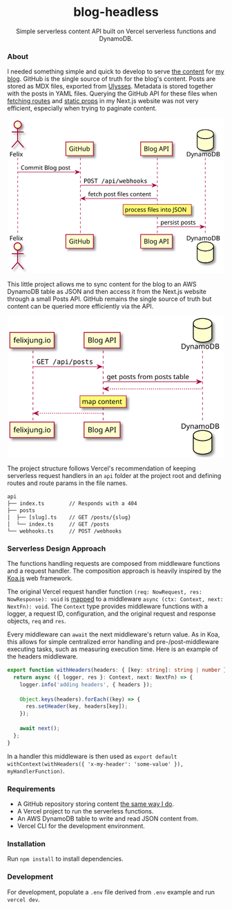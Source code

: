 <div align="center">
<h1>blog-headless</h1>
Simple serverless content API built on Vercel serverless functions and DynamoDB.
</div>

### About

I needed something simple and quick to develop to serve
[the content](https://github.com/felixjung/blog-posts) for
[my blog](https://github.com/felixjung/felixjung.io). GitHub is the single
source of truth for the blog's content. Posts are stored as MDX files, exported
from [Ulysses](https://ulysses.app). Metadata is stored together with the posts
in YAML files. Querying the GitHub API for these files when
[fetching routes](https://nextjs.org/docs/basic-features/data-fetching#getstaticpaths-static-generation)
and
[static props](https://nextjs.org/docs/basic-features/data-fetching#getstaticprops-static-generation)
in my Next.js website was not very efficient, especially when trying to paginate
content.

![Sequence diagram depicting the content syncronization from GitHub to DynamoDB via webhooks.](docs/content-sync.svg)

This little project allows me to sync content for the blog to an AWS DynamoDB
table as JSON and then access it from the Next.js website through a small Posts
API. GitHub remains the single source of truth but content can be queried more
efficiently via the API.

![Sequence diagram depicting the list posts operation on the API.](docs/content-fetch.svg)

The project structure follows Vercel's recommendation of keeping serverless request handlers
in an `api` folder at the project root and defining routes and route params in the
file names.

```
api
├── index.ts        // Responds with a 404
├── posts
│  ├── [slug].ts    // GET /posts/{slug}
│  └── index.ts     // GET /posts
└── webhooks.ts     // POST /webhooks
```

### Serverless Design Approach

The functions handling requests are composed from middleware functions and a
request handler. The composition approach is heavily inspired by the
[Koa.js](https://koajs.com) web framework.

The original Vercel request handler function
`(req: NowRequest, res: NowResponse): void` is
[mapped](https://github.com/felixjung/blog-headless/tree/main/middleware/context.ts#L20-L43)
to a middleware `async (ctx: Context, next: NextFn): void`. The `Context` type
provides middleware functions with a logger, a request ID, configuration, and
the original request and response objects, `req` and `res`.

Every middleware can `await` the next middleware's return value. As in Koa, this
allows for simple centralized error handling and pre-/post-middleware executing
tasks, such as measuring execution time. Here is an example of the headers
middleware.

```ts
export function withHeaders(headers: { [key: string]: string | number }) {
  return async ({ logger, res }: Context, next: NextFn) => {
    logger.info('adding headers', { headers });

    Object.keys(headers).forEach((key) => {
      res.setHeader(key, headers[key]);
    });

    await next();
  };
}
```

In a handler this middleware is then used as
`export default withContext(withHeaders({ 'x-my-header': 'some-value' }), myHandlerFunction)`.

### Requirements

- A GitHub repository storing content
  [the same way I do](https://github.com/felixjung/blog-posts).
- A Vercel project to run the serverless functions.
- An AWS DynamoDB table to write and read JSON content from.
- Vercel CLI for the development environment.

### Installation

Run `npm install` to install dependencies.

### Development

For development, populate a `.env` file derived from `.env` example and run
`vercel dev`.
